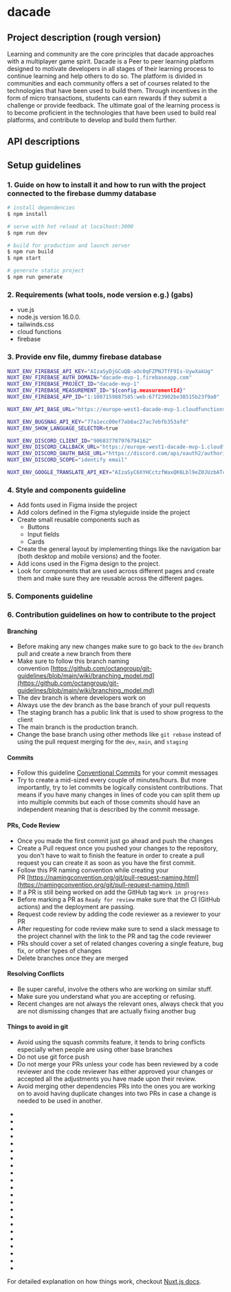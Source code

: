 # dacade

## Project description (rough version)

Learning and community are the core principles that dacade approaches with a multiplayer game spirit. Dacade is a Peer to peer learning platform designed to motivate developers in all stages of their learning process to continue learning and help others to do so. The platform is divided in communities and each community offers a set of courses related to the technologies that have been used to build them. 
Through incentives in the form of micro transactions, students can earn rewards if they submit a challenge or provide feedback. The ultimate goal of the learning process is to become proficient in the technologies that have been used to build real platforms, and contribute to develop and build them further. 

## API descriptions

## Setup guidelines

### 1. Guide on how to install it and how to run with the project connected to the firebase dummy database


```bash
# install dependencies
$ npm install

# serve with hot reload at localhost:3000
$ npm run dev

# build for production and launch server
$ npm run build
$ npm start

# generate static project
$ npm run generate
```

### 2. Requirements (what tools, node version e.g.) (gabs)

- vue.js
- node.js version 16.0.0.
- tailwinds.css
- cloud functions
- firebase

### 3. Provide env file, dummy firebase database

```bash
NUXT_ENV_FIREBASE_API_KEY="AIzaSyDjGCuQB-aOc0qFZPNJTfF9Is-UywXakUg"
NUXT_ENV_FIREBASE_AUTH_DOMAIN="dacade-mvp-1.firebaseapp.com"
NUXT_ENV_FIREBASE_PROJECT_ID="dacade-mvp-1"
NUXT_ENV_FIREBASE_MEASUREMENT_ID="${config.measurementId}"
NUXT_ENV_FIREBASE_APP_ID="1:1087159887585:web:67f23902be38515b23f9a0"

NUXT_ENV_API_BASE_URL="https://europe-west1-dacade-mvp-1.cloudfunctions.net/api"

NUXT_ENV_BUGSNAG_API_KEY="77a1ecc00ef7ab8ac27ac7ebfb353afd"
NUXT_ENV_SHOW_LANGUAGE_SELECTOR=true

NUXT_ENV_DISCORD_CLIENT_ID="906837787976794162"
NUXT_ENV_DISCORD_CALLBACK_URL="https://europe-west1-dacade-mvp-1.cloudfunctions.net/api/discord-bot/oauth/callback"
NUXT_ENV_DISCORD_OAUTH_BASE_URL="https://discord.com/api/oauth2/authorize"
NUXT_ENV_DISCORD_SCOPE="identify email"

NUXT_ENV_GOOGLE_TRANSLATE_API_KEY="AIzaSyC6XYHCctzfWaxQK6Lbl9eZ0JUzbATcjpM"
```

### 4. Style and components guideline

- Add fonts used in Figma inside the project
- Add colors defined in the Figma styleguide inside the project
- Create small reusable components such as
    - Buttons
    - Input fields
    - Cards
- Create the general layout by implementing things like the navigation bar (both desktop and mobile versions) and the footer.
- Add icons used in the Figma design to the project.
- Look for components that are used across different pages and create them and make sure they are reusable across the different pages.

### 5. Components guideline

### 6. Contribution guidelines on how to contribute to the project
#### Branching

- Before making any new changes make sure to go back to the `dev` branch pull and create a new branch from there
- Make sure to follow this branch naming convention [https://github.com/octangroup/git-guidelines/blob/main/wiki/branching_model.md](https://github.com/octangroup/git-guidelines/blob/main/wiki/branching_model.md)
- The dev branch is where developers work on
- Always use the dev branch as the base branch of your pull requests
- The staging branch has a public link that is used to show progress to the client
- The main branch is the production branch.
- Change the base branch using other methods like `git rebase` instead of using the pull request merging for the `dev`, `main`, and `staging`

#### Commits

- Follow this guideline [Conventional Commits](https://www.conventionalcommits.org/en/v1.0.0/) for your commit messages
- Try to create a mid-sized every couple of minutes/hours. But more importantly, try to let commits be logically consistent contributions. That means if you have many changes in lines of code you can split them up into multiple commits but each of those commits should have an independent meaning that is described by the commit message.

#### PRs, Code Review

- Once you made the first commit just go ahead and push the changes
- Create a Pull request once you pushed your changes to the repository, you don't have to wait to finish the feature in order to create a pull request you can create it as soon as you have the first commit.
- Follow this PR naming convention while creating your PR [https://namingconvention.org/git/pull-request-naming.html](https://namingconvention.org/git/pull-request-naming.html)
- If a PR is still being worked on add the GitHub tag `Work in progress`
- Before marking a PR as `Ready for review` make sure that the CI (GitHub actions) and the deployment are passing.
- Request code review by adding the code reviewer as a reviewer to your PR
- After requesting for code review make sure to send a slack message to the project channel with the link to the PR and tag the code reviewer
- PRs should cover a set of related changes covering a single feature, bug fix, or other types of changes
- Delete branches once they are merged

#### Resolving Conflicts

- Be super careful, involve the others who are working on similar stuff.
- Make sure you understand what you are accepting or refusing.
- Recent changes are not always the relevant ones, always check that you are not dismissing changes that are actually fixing another bug

#### Things to avoid in git

- Avoid using the squash commits feature, it tends to bring conflicts especially when people are using other base branches
- Do not use git force push
- Do not merge your PRs unless your code has been reviewed by a code reviewer and the code reviewer has either approved your changes or accepted all the adjustments you have made upon their review.
- Avoid merging other dependencies PRs into the ones you are working on to avoid having duplicate changes into two PRs in case a change is needed to be used in another.


* 
* 
* 
* 
* 
* 
* 
* 
* 
* 
* 
* 
* 
* 
* 
* 
* 
* 
* 
* 
* 
* 

For detailed explanation on how things work, checkout [Nuxt.js docs](https://nuxtjs.org).

